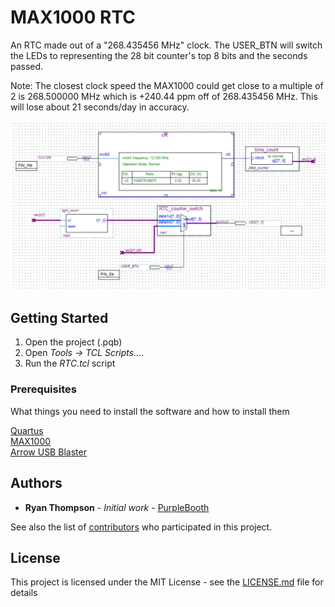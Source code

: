 # MAX1000 RTC

An RTC made out of a "268.435456 MHz" clock. The USER_BTN will switch the LEDs to representing the 28 bit counter's top 8 bits and the seconds passed.

Note: The closest clock speed the MAX1000 could get close to a multiple of 2 is 268.500000 MHz which is +240.44 ppm off of 268.435456 MHz. This will lose about 21 seconds/day in accuracy.

![Block Diagram](block_diagram.jpg)

## Getting Started

1. Open the project (.pqb)
2. Open *Tools -> TCL Scripts...*.
3. Run the *RTC.tcl* script

### Prerequisites

What things you need to install the software and how to install them

[Quartus](https://www.intel.com/content/www/us/en/software/programmable/quartus-prime/download.html)  
[MAX1000](https://www.arrow.com/en/products/max1000/arrow-development-tools)  
[Arrow USB Blaster](https://www.arrow.com/en/products/max1000/arrow-development-tools/-/media/e0151a61f1d844378206d2db77f3f259.ashx?h=16&thn=1&w=16)

## Authors

* **Ryan Thompson** - *Initial work* - [PurpleBooth](https://github.com/rthomp10)

See also the list of [contributors](https://github.com/your/project/contributors) who participated in this project.

## License

This project is licensed under the MIT License - see the [LICENSE.md](LICENSE.md) file for details

